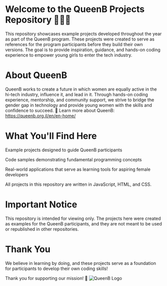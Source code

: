 # Welcome to the QueenB Projects Repository 👩‍💻✨

This repository showcases example projects developed throughout the year as part of the QueenB program. These projects were created to serve as references for the program participants before they build their own versions. The goal is to provide inspiration, guidance, and hands-on coding experience to empower young girls to enter the tech industry.

# About QueenB

QueenB works to create a future in which women are equally active in the hi-tech industry, influence it, and lead in it. Through hands-on coding experience, mentorship, and community support, we strive to bridge the gender gap in technology and provide young women with the skills and confidence to succeed.
🔗 Learn more about QueenB: https://queenb.org.il/en/en-home/

# What You'll Find Here

Example projects designed to guide QueenB participants

Code samples demonstrating fundamental programming concepts

Real-world applications that serve as learning tools for aspiring female developers

All projects in this repository are written in JavaScript, HTML, and CSS.

# Important Notice

This repository is intended for viewing only. The projects here were created as examples for the QueenB participants, and they are not meant to be used or republished in other repositories.

# Thank You

We believe in learning by doing, and these projects serve as a foundation for participants to develop their own coding skills!

Thank you for supporting our mission! 🚀
![QueenB Logo]([https://example.com/logo.png](https://encrypted-tbn0.gstatic.com/images?q=tbn:ANd9GcQ1TpCWPBF4XChyB_WGfmNZy9r44bnuF5tMTg&s))
